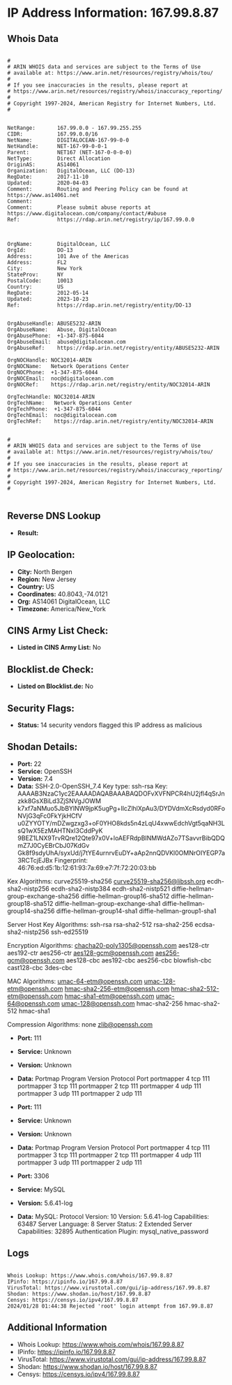 # IP Address Information: 167.99.8.87

## Whois Data
```

#
# ARIN WHOIS data and services are subject to the Terms of Use
# available at: https://www.arin.net/resources/registry/whois/tou/
#
# If you see inaccuracies in the results, please report at
# https://www.arin.net/resources/registry/whois/inaccuracy_reporting/
#
# Copyright 1997-2024, American Registry for Internet Numbers, Ltd.
#


NetRange:       167.99.0.0 - 167.99.255.255
CIDR:           167.99.0.0/16
NetName:        DIGITALOCEAN-167-99-0-0
NetHandle:      NET-167-99-0-0-1
Parent:         NET167 (NET-167-0-0-0-0)
NetType:        Direct Allocation
OriginAS:       AS14061
Organization:   DigitalOcean, LLC (DO-13)
RegDate:        2017-11-10
Updated:        2020-04-03
Comment:        Routing and Peering Policy can be found at https://www.as14061.net
Comment:        
Comment:        Please submit abuse reports at https://www.digitalocean.com/company/contact/#abuse
Ref:            https://rdap.arin.net/registry/ip/167.99.0.0



OrgName:        DigitalOcean, LLC
OrgId:          DO-13
Address:        101 Ave of the Americas
Address:        FL2
City:           New York
StateProv:      NY
PostalCode:     10013
Country:        US
RegDate:        2012-05-14
Updated:        2023-10-23
Ref:            https://rdap.arin.net/registry/entity/DO-13


OrgAbuseHandle: ABUSE5232-ARIN
OrgAbuseName:   Abuse, DigitalOcean 
OrgAbusePhone:  +1-347-875-6044 
OrgAbuseEmail:  abuse@digitalocean.com
OrgAbuseRef:    https://rdap.arin.net/registry/entity/ABUSE5232-ARIN

OrgNOCHandle: NOC32014-ARIN
OrgNOCName:   Network Operations Center
OrgNOCPhone:  +1-347-875-6044 
OrgNOCEmail:  noc@digitalocean.com
OrgNOCRef:    https://rdap.arin.net/registry/entity/NOC32014-ARIN

OrgTechHandle: NOC32014-ARIN
OrgTechName:   Network Operations Center
OrgTechPhone:  +1-347-875-6044 
OrgTechEmail:  noc@digitalocean.com
OrgTechRef:    https://rdap.arin.net/registry/entity/NOC32014-ARIN


#
# ARIN WHOIS data and services are subject to the Terms of Use
# available at: https://www.arin.net/resources/registry/whois/tou/
#
# If you see inaccuracies in the results, please report at
# https://www.arin.net/resources/registry/whois/inaccuracy_reporting/
#
# Copyright 1997-2024, American Registry for Internet Numbers, Ltd.
#


```
## Reverse DNS Lookup
- **Result:** 

## IP Geolocation:
- **City:** North Bergen
- **Region:** New Jersey
- **Country:** US
- **Coordinates:** 40.8043,-74.0121
- **Org:** AS14061 DigitalOcean, LLC
- **Timezone:** America/New_York

## CINS Army List Check:
- **Listed in CINS Army List:** 
No

## Blocklist.de Check:
- **Listed on Blocklist.de:** 
No

## Security Flags:
- **Status:** 14 security vendors flagged this IP address as malicious

## Shodan Details:
- **Port:** 22
- **Service:** OpenSSH
- **Version:** 7.4
- **Data:** SSH-2.0-OpenSSH_7.4
Key type: ssh-rsa
Key: AAAAB3NzaC1yc2EAAAADAQABAAABAQDOFvXVFNPCR4hU2jfl4qSrJnzkk8GsXBiLd3ZjSNVgJOWM
k7xf7aNMuo5JbBYlNW9jpK5ugPg+IlcZlhlXpAu3/DYDVdmXcRsdyd0RFoNVjG3qFc0FkYjkHCfV
u0ZYYOTY/mDZwgzxg3+oF0YHO8kds5n4zLqU4xwwEdchVgt5qaNH3LsQ1wX5EzMAHTNxI3CddPyK
9BEZ1LNX9TrvRQre12Qte97x0V+loAEFRdpBINMWdAZo7TSavvrBibQDQmZ7J0CyEBrCbJ07KdGv
Gk8f9sdyUhA/syxUd/j7tYE4urnrvEuDY+aAp2nnQDVKl0OMNrOIYEGP7a3RCTcjEJBx
Fingerprint: 46:76:ed:d5:1b:12:61:93:7a:69:e7:7f:72:20:03:bb

Kex Algorithms:
	curve25519-sha256
	curve25519-sha256@libssh.org
	ecdh-sha2-nistp256
	ecdh-sha2-nistp384
	ecdh-sha2-nistp521
	diffie-hellman-group-exchange-sha256
	diffie-hellman-group16-sha512
	diffie-hellman-group18-sha512
	diffie-hellman-group-exchange-sha1
	diffie-hellman-group14-sha256
	diffie-hellman-group14-sha1
	diffie-hellman-group1-sha1

Server Host Key Algorithms:
	ssh-rsa
	rsa-sha2-512
	rsa-sha2-256
	ecdsa-sha2-nistp256
	ssh-ed25519

Encryption Algorithms:
	chacha20-poly1305@openssh.com
	aes128-ctr
	aes192-ctr
	aes256-ctr
	aes128-gcm@openssh.com
	aes256-gcm@openssh.com
	aes128-cbc
	aes192-cbc
	aes256-cbc
	blowfish-cbc
	cast128-cbc
	3des-cbc

MAC Algorithms:
	umac-64-etm@openssh.com
	umac-128-etm@openssh.com
	hmac-sha2-256-etm@openssh.com
	hmac-sha2-512-etm@openssh.com
	hmac-sha1-etm@openssh.com
	umac-64@openssh.com
	umac-128@openssh.com
	hmac-sha2-256
	hmac-sha2-512
	hmac-sha1

Compression Algorithms:
	none
	zlib@openssh.com


- **Port:** 111
- **Service:** Unknown
- **Version:** Unknown
- **Data:** Portmap
Program	Version	Protocol	Port
portmapper	4	tcp	111
portmapper	3	tcp	111
portmapper	2	tcp	111
portmapper	4	udp	111
portmapper	3	udp	111
portmapper	2	udp	111


- **Port:** 111
- **Service:** Unknown
- **Version:** Unknown
- **Data:** Portmap
Program	Version	Protocol	Port
portmapper	4	tcp	111
portmapper	3	tcp	111
portmapper	2	tcp	111
portmapper	4	udp	111
portmapper	3	udp	111
portmapper	2	udp	111


- **Port:** 3306
- **Service:** MySQL
- **Version:** 5.6.41-log
- **Data:** MySQL:
  Protocol Version: 10
  Version: 5.6.41-log
  Capabilities: 63487
  Server Language: 8
  Server Status: 2
  Extended Server Capabilities: 32895
  Authentication Plugin: mysql_native_password

## Logs
```

Whois Lookup: https://www.whois.com/whois/167.99.8.87
IPinfo: https://ipinfo.io/167.99.8.87
VirusTotal: https://www.virustotal.com/gui/ip-address/167.99.8.87
Shodan: https://www.shodan.io/host/167.99.8.87
Censys: https://censys.io/ipv4/167.99.8.87
2024/01/28 01:44:38 Rejected 'root' login attempt from 167.99.8.87

```
## Additional Information
- Whois Lookup: https://www.whois.com/whois/167.99.8.87
- IPinfo: https://ipinfo.io/167.99.8.87
- VirusTotal: https://www.virustotal.com/gui/ip-address/167.99.8.87
- Shodan: https://www.shodan.io/host/167.99.8.87
- Censys: https://censys.io/ipv4/167.99.8.87

